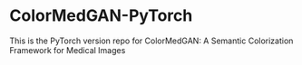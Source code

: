 # ColorMedGAN-PyTorch
This is the PyTorch version repo for ColorMedGAN: A Semantic Colorization Framework for
Medical Images



